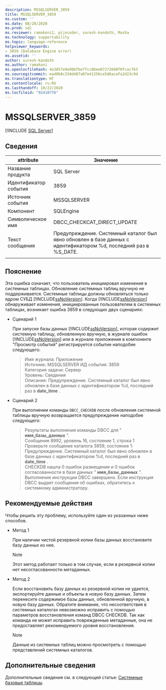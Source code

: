 ```yaml
---
description: MSSQLSERVER_3859
title: MSSQLSERVER_3859
ms.custom: ''
ms.date: 08/20/2020
ms.prod: sql
ms.reviewer: ramakoni1, pijocoder, suresh-kandoth, Masha
ms.technology: supportability
ms.topic: language-reference
helpviewer_keywords:
- 3859 (Database Engine error)
ms.assetid: ''
author: suresh-kandoth
ms.author: ramakoni
ms.openlocfilehash: 4a3857e9e98bfbe7fcc86ee07272698f0fcac763
ms.sourcegitcommit: ead0b8c334d487a07e41256ce5d6acafa2d23c9d
ms.translationtype: HT
ms.contentlocale: ru-RU
ms.lasthandoff: 10/22/2020
ms.locfileid: "92418776"
---
```

# <a name="mssqlserver_3859"></a>MSSQLSERVER_3859
 [!INCLUDE [SQL Server](../../includes/applies-to-version/sqlserver.md)]

## <a name="details"></a>Сведения

|attribute|Значение|
|---|---|
|Название продукта|SQL Server|
|Идентификатор события|3859|
|Источник события|MSSQLSERVER|
|Компонент|SQLEngine|
|Символическое имя|DBCC_CHECKCAT_DIRECT_UPDATE|
|Текст сообщения|Предупреждение. Системный каталог был явно обновлен в базе данных с идентификатором \%d, последний раз в %S_DATE.|
||

## <a name="explanation"></a>Пояснение

Эта ошибка означает, что пользователь инициировал изменения в системных таблицах. Обновление системных таблиц вручную не поддерживается. Системные таблицы должны обновляться только ядром СУБД [!INCLUDE[ssNoVersion](../../includes/ssnoversion-md.md)]. Когда [!INCLUDE[ssNoVersion](../../includes/ssnoversion-md.md)] обнаруживает изменения, инициированные пользователем в системных таблицах, возникает ошибка 3859 в следующих двух сценариях:

- Сценарий 1

    При запуске базы данных [!INCLUDE[ssNoVersion](../../includes/ssnoversion-md.md)], которая содержит системную таблицу, обновленную вручную, в журнале ошибок [!INCLUDE[ssNoVersion](../../includes/ssnoversion-md.md)] или в журнале приложения в компоненте "Просмотр событий" регистрируется событие наподобие следующего:

    > Имя журнала: Приложение  
    Источник: MSSQLSERVER ИД события: 3859  
    Категория задачи: Сервер  
    Уровень: Сведения  
    Описание: Предупреждение. Системный каталог был явно обновлен в базе данных с идентификатором \%d, последний раз в **date_time** .  

- Сценарий 2  

    При выполнении команды `DBCC_CHECKDB` после обновления системной таблицы вручную возвращается предупреждение наподобие следующего:

    > Результаты выполнения команды DBCC для " **имя_базы_данных** ".  
    Сообщение 8992, уровень 16, состояние 1, строка 1  
    Проверьте сообщение каталога 3859, состояние 1: Предупреждение. Системный каталог был явно обновлен в базе данных с идентификатором \%d, последний раз в **date_time** .  
    CHECKDB нашла 0 ошибок размещения и 0 ошибок согласованности в базе данных " **имя_базы_данных** ".  
    Выполнение инструкции DBCC завершено. Если инструкция DBCC выдает сообщения об ошибках, обратитесь к системному администратору.

## <a name="user-action"></a>Рекомендуемые действия

Чтобы решить эту проблему, используйте один из указанных ниже способов.

- Метод 1

    При наличии чистой резервной копии базы данных восстановите базу данных из нее.  
    > [!NOTE]
    > Этот метод работает только в том случае, если в резервной копии нет несогласованности метаданных.  

- Метод 2  

    Если восстановить базу данных из резервной копии не удается, экспортируйте данные и объекты в новую базу данных. Затем перенесите содержимое базы данных, обновленной вручную, в новую базу данных. Обратите внимание, что несоответствия в системных каталогах невозможно исправить с помощью параметров восстановления команд DBCC CHECKDB. Так как команда не может исправить поврежденные метаданные, она не предоставляет рекомендуемого уровня восстановления.

    > [!NOTE]
    > Данные из системных таблиц можно просмотреть с помощью представлений системных каталогов.

## <a name="more-information"></a>Дополнительные сведения

Дополнительные сведения см. в следующей статье: [Системные базовые таблицы](/sql/relational-databases/system-tables/system-base-tables).
